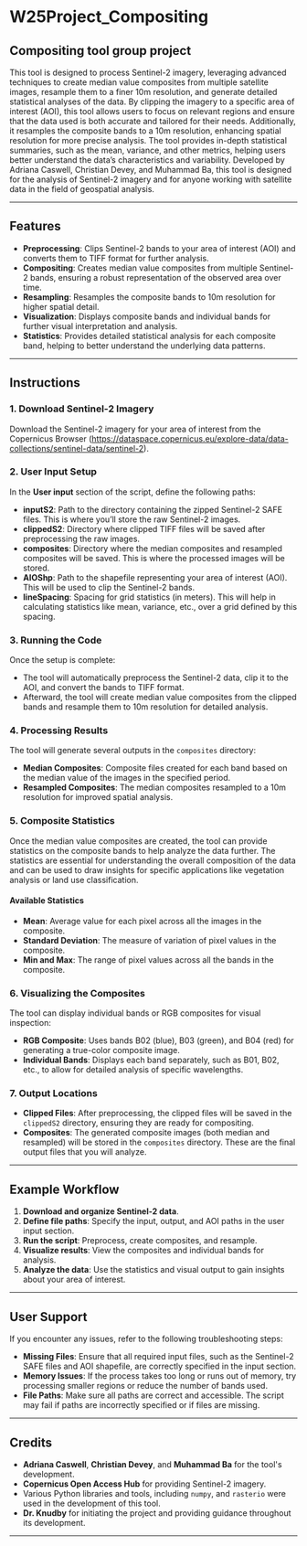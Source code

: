 # W25Project_Compositing  
## Compositing tool group project

This tool is designed to process Sentinel-2 imagery, leveraging advanced techniques to create median value composites from multiple satellite images, resample them to a finer 10m resolution, and generate detailed statistical analyses of the data. By clipping the imagery to a specific area of interest (AOI), this tool allows users to focus on relevant regions and ensure that the data used is both accurate and tailored for their needs. Additionally, it resamples the composite bands to a 10m resolution, enhancing spatial resolution for more precise analysis. The tool provides in-depth statistical summaries, such as the mean, variance, and other metrics, helping users better understand the data’s characteristics and variability. Developed by Adriana Caswell, Christian Devey, and Muhammad Ba, this tool is designed for the analysis of Sentinel-2 imagery and for anyone working with satellite data in the field of geospatial analysis.  

---

## Features
- **Preprocessing**: Clips Sentinel-2 bands to your area of interest (AOI) and converts them to TIFF format for further analysis.  
- **Compositing**: Creates median value composites from multiple Sentinel-2 bands, ensuring a robust representation of the observed area over time.  
- **Resampling**: Resamples the composite bands to 10m resolution for higher spatial detail.  
- **Visualization**: Displays composite bands and individual bands for further visual interpretation and analysis.  
- **Statistics**: Provides detailed statistical analysis for each composite band, helping to better understand the underlying data patterns.  

---

## Instructions  

### 1. Download Sentinel-2 Imagery  
Download the Sentinel-2 imagery for your area of interest from the Copernicus Browser (https://dataspace.copernicus.eu/explore-data/data-collections/sentinel-data/sentinel-2).  

### 2. User Input Setup  
In the **User input** section of the script, define the following paths:  
- **inputS2**: Path to the directory containing the zipped Sentinel-2 SAFE files. This is where you’ll store the raw Sentinel-2 images.  
- **clippedS2**: Directory where clipped TIFF files will be saved after preprocessing the raw images.  
- **composites**: Directory where the median composites and resampled composites will be saved. This is where the processed images will be stored.  
- **AIOShp**: Path to the shapefile representing your area of interest (AOI). This will be used to clip the Sentinel-2 bands.  
- **lineSpacing**: Spacing for grid statistics (in meters). This will help in calculating statistics like mean, variance, etc., over a grid defined by this spacing.  

### 3. Running the Code  
Once the setup is complete:  
- The tool will automatically preprocess the Sentinel-2 data, clip it to the AOI, and convert the bands to TIFF format.  
- Afterward, the tool will create median value composites from the clipped bands and resample them to 10m resolution for detailed analysis.  

### 4. Processing Results  
The tool will generate several outputs in the `composites` directory:  
- **Median Composites**: Composite files created for each band based on the median value of the images in the specified period.  
- **Resampled Composites**: The median composites resampled to a 10m resolution for improved spatial analysis.  

### 5. Composite Statistics  

Once the median value composites are created, the tool can provide statistics on the composite bands to help analyze the data further. The statistics are essential for understanding the overall composition of the data and can be used to draw insights for specific applications like vegetation analysis or land use classification.  

#### Available Statistics  
- **Mean**: Average value for each pixel across all the images in the composite.  
- **Standard Deviation**: The measure of variation of pixel values in the composite.  
- **Min and Max**: The range of pixel values across all the bands in the composite.  

### 6. Visualizing the Composites  
The tool can display individual bands or RGB composites for visual inspection:  
- **RGB Composite**: Uses bands B02 (blue), B03 (green), and B04 (red) for generating a true-color composite image.  
- **Individual Bands**: Displays each band separately, such as B01, B02, etc., to allow for detailed analysis of specific wavelengths.  

### 7. Output Locations  
- **Clipped Files**: After preprocessing, the clipped files will be saved in the `clippedS2` directory, ensuring they are ready for compositing.  
- **Composites**: The generated composite images (both median and resampled) will be stored in the `composites` directory. These are the final output files that you will analyze.  

---

## Example Workflow  
1. **Download and organize Sentinel-2 data**.  
2. **Define file paths**: Specify the input, output, and AOI paths in the user input section.  
3. **Run the script**: Preprocess, create composites, and resample.  
4. **Visualize results**: View the composites and individual bands for analysis.  
5. **Analyze the data**: Use the statistics and visual output to gain insights about your area of interest.  

---

## User Support  
If you encounter any issues, refer to the following troubleshooting steps:  
- **Missing Files**: Ensure that all required input files, such as the Sentinel-2 SAFE files and AOI shapefile, are correctly specified in the input section.  
- **Memory Issues**: If the process takes too long or runs out of memory, try processing smaller regions or reduce the number of bands used.  
- **File Paths**: Make sure all paths are correct and accessible. The script may fail if paths are incorrectly specified or if files are missing.  

---

## Credits  
- **Adriana Caswell**, **Christian Devey**, and **Muhammad Ba** for the tool's development.  
- **Copernicus Open Access Hub** for providing Sentinel-2 imagery.  
- Various Python libraries and tools, including `numpy`, and `rasterio` were used in the development of this tool.
- **Dr. Knudby** for initiating the project and providing guidance throughout its development.

---
